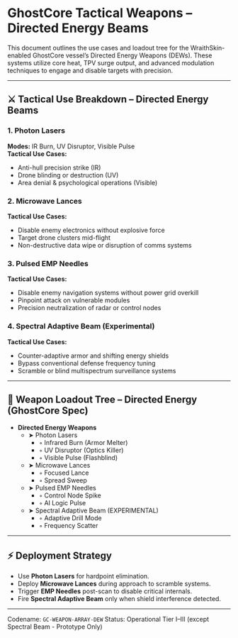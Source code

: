 
# GhostCore Tactical Weapons – Directed Energy Beams

This document outlines the use cases and loadout tree for the WraithSkin-enabled GhostCore vessel’s Directed Energy Weapons (DEWs). These systems utilize core heat, TPV surge output, and advanced modulation techniques to engage and disable targets with precision.

---

## ⚔️ Tactical Use Breakdown – Directed Energy Beams

### 1. Photon Lasers
**Modes:** IR Burn, UV Disruptor, Visible Pulse  
**Tactical Use Cases:**
- Anti-hull precision strike (IR)
- Drone blinding or destruction (UV)
- Area denial & psychological operations (Visible)

### 2. Microwave Lances
**Tactical Use Cases:**
- Disable enemy electronics without explosive force
- Target drone clusters mid-flight
- Non-destructive data wipe or disruption of comms systems

### 3. Pulsed EMP Needles
**Tactical Use Cases:**
- Disable enemy navigation systems without power grid overkill
- Pinpoint attack on vulnerable modules
- Precision neutralization of radar or control nodes

### 4. Spectral Adaptive Beam (Experimental)
**Tactical Use Cases:**
- Counter-adaptive armor and shifting energy shields
- Bypass conventional defense frequency tuning
- Scramble or blind multispectrum surveillance systems

---

## 🧬 Weapon Loadout Tree – Directed Energy (GhostCore Spec)

- **Directed Energy Weapons**
  - ➤ Photon Lasers
    - ◦ Infrared Burn (Armor Melter)
    - ◦ UV Disruptor (Optics Killer)
    - ◦ Visible Pulse (Flashblind)
  - ➤ Microwave Lances
    - ◦ Focused Lance
    - ◦ Spread Sweep
  - ➤ Pulsed EMP Needles
    - ◦ Control Node Spike
    - ◦ AI Logic Pulse
  - ➤ Spectral Adaptive Beam (EXPERIMENTAL)
    - ◦ Adaptive Drill Mode
    - ◦ Frequency Scatter

---

## ⚡ Deployment Strategy
- Use **Photon Lasers** for hardpoint elimination.
- Deploy **Microwave Lances** during approach to scramble systems.
- Trigger **EMP Needles** post-scan to disable critical internals.
- Fire **Spectral Adaptive Beam** only when shield interference detected.

---

Codename: `GC-WEAPON-ARRAY-DEW`
Status: Operational Tier I–III (except Spectral Beam - Prototype Only)

